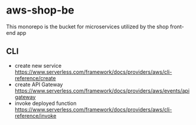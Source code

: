 # aws-shop-be
This monorepo is the bucket for microservices utilized by the shop front-end app

## CLI
- create new service https://www.serverless.com/framework/docs/providers/aws/cli-reference/create
- create API Gateway https://www.serverless.com/framework/docs/providers/aws/events/apigateway
- invoke deployed function https://www.serverless.com/framework/docs/providers/aws/cli-reference/invoke
